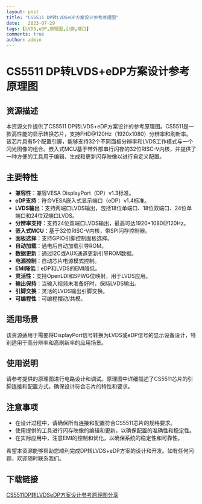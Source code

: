 ```yaml
---
layout: post
title: "CS5511 DP转LVDSeDP方案设计参考原理图"
date:   2023-07-29
tags: [LVDS,eDP,原理图,引脚,端口]
comments: true
author: admin
---
```

# CS5511 DP转LVDS+eDP方案设计参考原理图

## 资源描述

本资源文件提供了CS5511 DP转LVDS+eDP方案设计的参考原理图。CS5511是一款高性能的显示转换芯片，支持FHD@120Hz（1920x1080）分辨率和刷新率。该芯片具有5个配置引脚，能够支持32个不同面板分辨率和LVDS工作模式与一个闪光图像的组合。嵌入式MCU基于带外部串行闪存的32位RISC-V内核，并提供了一种方便的工具用于编辑、生成和更新闪存映像以进行自定义配置。

## 主要特性

- **兼容性**：兼容VESA DisplayPort（DP）v1.3标准。
- **eDP支持**：符合VESA嵌入式显示端口（eDP）v1.4标准。
- **LVDS输出**：支持两端口LVDS输出，包括18位单端口、18位双端口、24位单端口和24位双端口LVDS。
- **分辨率支持**：支持24位双端口LVDS输出，最高可达1920*1080@120Hz。
- **嵌入式MCU**：基于32位RISC-V内核，带SPI闪存控制器。
- **面板选择**：支持GPIO引脚控制面板选择。
- **自动加载**：通电后自动加载引导ROM。
- **数据更新**：通过I2C或AUX通道更新引导ROM数据。
- **电源控制**：自动芯片电源模式控制。
- **EMI降低**：eDP和LVDS的EMI降低。
- **灵活性**：支持OpenLDI和SPWG位映射，用于LVDS应用。
- **输出保持**：当输入视频未准备好时，保持LVDS输出。
- **引脚交换**：灵活的LVDS输出引脚交换。
- **可编程性**：可编程摆动/共模。

## 适用场景

该资源适用于需要将DisplayPort信号转换为LVDS或eDP信号的显示设备设计，特别适用于高分辨率和高刷新率的应用场景。

## 使用说明

请参考提供的原理图进行电路设计和调试。原理图中详细描述了CS5511芯片的引脚连接和配置方式，确保设计符合芯片的特性和要求。

## 注意事项

- 在设计过程中，请确保所有连接和配置符合CS5511芯片的规格要求。
- 使用提供的工具进行闪存映像的编辑和更新，以确保配置的准确性和稳定性。
- 在实际应用中，注意EMI的控制和优化，以确保系统的稳定性和可靠性。

希望本资源能够帮助您顺利完成DP转LVDS+eDP方案的设计和开发。如有任何问题，欢迎随时联系我们。

## 下载链接

[CS5511DP转LVDSeDP方案设计参考原理图分享](https://pan.quark.cn/s/d0af410b77f2)